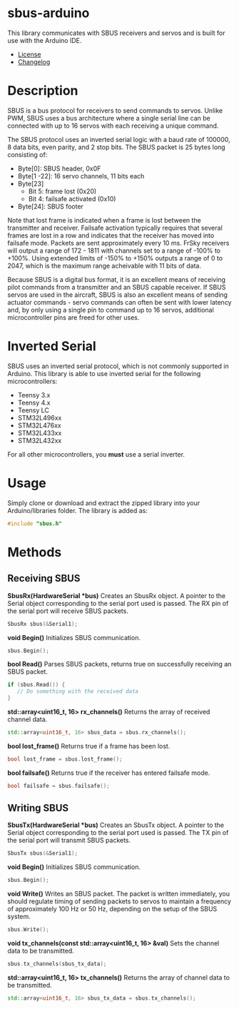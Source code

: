 # sbus-arduino
This library communicates with SBUS receivers and servos and is built for use with the Arduino IDE.
   * [License](LICENSE.md)
   * [Changelog](CHANGELOG.md)

# Description
SBUS is a bus protocol for receivers to send commands to servos. Unlike PWM, SBUS uses a bus architecture where a single serial line can be connected with up to 16 servos with each receiving a unique command.

The SBUS protocol uses an inverted serial logic with a baud rate of 100000, 8 data bits, even parity, and 2 stop bits. The SBUS packet is 25 bytes long consisting of:
   * Byte[0]: SBUS header, 0x0F
   * Byte[1 -22]: 16 servo channels, 11 bits each
   * Byte[23]
      * Bit 5: frame lost (0x20)
      * Bit 4: failsafe activated (0x10)
   * Byte[24]: SBUS footer

Note that lost frame is indicated when a frame is lost between the transmitter and receiver. Failsafe activation typically requires that several frames are lost in a row and indicates that the receiver has moved into failsafe mode. Packets are sent approximately every 10 ms. FrSky receivers will output a range of 172 - 1811 with channels set to a range of -100% to +100%. Using extended limits of -150% to +150% outputs a range of 0 to 2047, which is the maximum range acheivable with 11 bits of data.

Because SBUS is a digital bus format, it is an excellent means of receiving pilot commands from a transmitter and an SBUS capable receiver. If SBUS servos are used in the aircraft, SBUS is also an excellent means of sending actuator commands - servo commands can often be sent with lower latency and, by only using a single pin to command up to 16 servos, additional microcontroller pins are freed for other uses.

# Inverted Serial
SBUS uses an inverted serial protocol, which is not commonly supported in Arduino. This library is able to use inverted serial for the following microcontrollers:
   * Teensy 3.x
   * Teensy 4.x
   * Teensy LC
   * STM32L496xx
   * STM32L476xx
   * STM32L433xx
   * STM32L432xx

For all other microcontrollers, you **must** use a serial inverter.

# Usage
Simply clone or download and extract the zipped library into your Arduino/libraries folder. The library is added as:

```C++
#include "sbus.h"
```

# Methods

## Receiving SBUS

**SbusRx(HardwareSerial &ast;bus)** Creates an SbusRx object. A pointer to the Serial object corresponding to the serial port used is passed. The RX pin of the serial port will receive SBUS packets.

```C++
SbusRx sbus(&Serial1);
```

**void Begin()** Initializes SBUS communication.

```C++
sbus.Begin();
```

**bool Read()** Parses SBUS packets, returns true on successfully receiving an SBUS packet.

```C++
if (sbus.Read()) {
   // Do something with the received data
}
```

**std::array<uint16_t, 16> rx_channels()** Returns the array of received channel data.

```C++
std::array<uint16_t, 16> sbus_data = sbus.rx_channels();
```

**bool lost_frame()** Returns true if a frame has been lost.

```C++
bool lost_frame = sbus.lost_frame();
```

**bool failsafe()** Returns true if the receiver has entered failsafe mode.

```C++
bool failsafe = sbus.failsafe();
```

## Writing SBUS

**SbusTx(HardwareSerial &ast;bus)** Creates an SbusTx object. A pointer to the Serial object corresponding to the serial port used is passed. The TX pin of the serial port will transmit SBUS packets.

```C++
SbusTx sbus(&Serial1);
```

**void Begin()** Initializes SBUS communication.

```C++
sbus.Begin();
```

**void Write()** Writes an SBUS packet. The packet is written immediately, you should regulate timing of sending packets to servos to maintain a frequency of approximately 100 Hz or 50 Hz, depending on the setup of the SBUS system.

```C++
sbus.Write();
```

**void tx_channels(const std::array<uint16_t, 16> &val)** Sets the channel data to be transmitted.

```C++
sbus.tx_channels(sbus_tx_data);
```

**std::array<uint16_t, 16> tx_channels()** Returns the array of channel data to be transmitted.

```C++
std::array<uint16_t, 16> sbus_tx_data = sbus.tx_channels();
```
